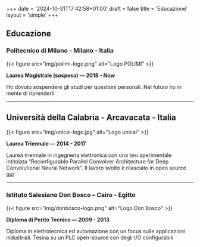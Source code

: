 +++
date = '2024-10-31T17:42:58+01:00'
draft = false
title = 'Educazione'
layout = 'simple'
+++
## Educazione



### Politecnico di Milano - Milano - Italia
{{< figure
    src="img/polimi-logo.png"
    alt="Logo POLIMI"
    >}}

**Laurea Magistrale (sospesa) — 2018 - Now**

Ho dovuto sospendere gli studi per questioni personali. Nel futuro ho in mente di riprenderli

---

## Università della Calabria - Arcavacata - Italia
{{< figure
    src="img/unical-logo.jpg"
    alt="Logo unical"
    >}}

**Laurea Triennale — 2014 - 2017**

Laurea triennale  in ingegneria elettronica con una tesi sperimentale intitolata “Reconfigurable Parallel Convolver Architecture for Deep Convolutional Neural Network”. Il lavoro svolto è rilasciato in open source [qui](https://github.com/el3ctrician/Open-Convolver-Architecture-For-DCNN)

---

### Istituto Salesiano Don Bosco – Cairo - Egitto

{{< figure
    src="img/donbosco-logo.png"
    alt="Logo Don Bosco"
    >}}

**Diploma di Perito Tecnico  — 2009 - 2013**

Diploma in elettrotecnica ed automazione con un  focus sulle applicazioni industriali. Tesina su un PLC open-source con degli I/O configurabili